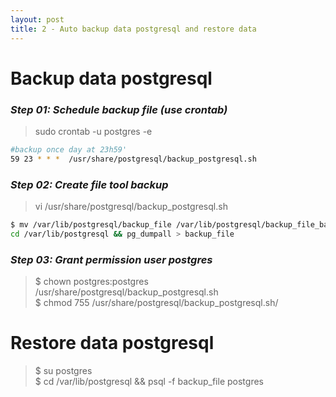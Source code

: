```yaml
---
layout: post
title: 2 - Auto backup data postgresql and restore data
---
```

# Backup data postgresql

### _Step 01: Schedule backup file (use crontab)_
> sudo crontab -u postgres -e
> 

```bash
#backup once day at 23h59'
59 23 * * *  /usr/share/postgresql/backup_postgresql.sh
```

### _Step 02: Create file tool backup_

> vi /usr/share/postgresql/backup_postgresql.sh

```bash
$ mv /var/lib/postgresql/backup_file /var/lib/postgresql/backup_file_bak
cd /var/lib/postgresql && pg_dumpall > backup_file
```
### _Step 03: Grant permission user postgres_

>$ chown postgres:postgres /usr/share/postgresql/backup_postgresql.sh\
$ chmod 755 /usr/share/postgresql/backup_postgresql.sh/

# Restore data postgresql

>$ su postgres \
$ cd /var/lib/postgresql && psql -f backup_file postgres
